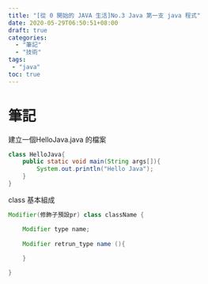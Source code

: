 ```yaml
---
title: "[從 0 開始的 JAVA 生活]No.3 Java 第一支 java 程式"
date: 2020-05-29T06:50:51+08:00
draft: true
categories:
  - "筆記"
  - "技術"
tags:
 - "java"
toc: true
---
```


# 筆記
<!--more-->

建立一個HelloJava.java 的檔案

```java
class HelloJava{
    public static void main(String args[]){
        System.out.println("Hello Java");
    }
}
```

class 基本組成

```java
Modifier(修飾子預設pr) class className {

	Modifier type name;
    
    Modifier retrun_type name (){
        
    }

}
```





